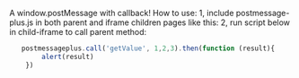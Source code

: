 A window.postMessage with callback!
How to use:
1, include postmessage-plus.js in both parent and iframe children pages like this: <script src="../dist/postmessage-plus.dist.js"></script>
2, run script below in child-iframe to call parent method:
```javascript
   postmessageplus.call('getValue', 1,2,3).then(function (result){
        alert(result)
    })
```